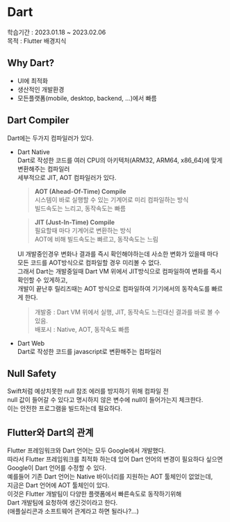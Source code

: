 # Dart
학습기간 : 2023.01.18 ~ 2023.02.06  
목적 : Flutter 배경지식

## Why Dart?
* UI에 최적화
* 생산적인 개발환경
* 모든플랫폼(mobile, desktop, backend, ...)에서 빠름

## Dart Compiler
Dart에는 두가지 컴파일러가 있다.
* Dart Native  
  Dart로 작성한 코드를 여러 CPU의 아키텍처(ARM32, ARM64, x86_64)에 맞게 변환해주는 컴파일러  
  세부적으로 JIT, AOT 컴파일러가 있다.

  > **AOT (Ahead-Of-Time) Compile**  
  시스템이 바로 실행할 수 있는 기계어로 미리 컴파일하는 방식  
  빌드속도는 느리고, 동작속도는 빠름  

  > **JIT (Just-In-Time) Compile**  
  필요할때 마다 기계어로 변환하는 방식  
  AOT에 비해 빌드속도는 빠르고, 동작속도는 느림  

  UI 개발중인경우 변화나 결과를 즉시 확인해야하는데 사소한 변화가 있을때 마다  
  모든 코드를 AOT방식으로 컴파일할 경우 미리볼 수 없다.  
  그래서 Dart는 개발중일때 Dart VM 위에서 JIT방식으로 컴파일하여 변화를 즉시 확인할 수 있게하고,  
  개발이 끝난후 릴리즈때는 AOT 방식으로 컴파일하여 기기에서의 동작속도를 빠르게 한다.  

  > 개발중 : Dart VM 위에서 실행, JIT, 동작속도 느린대신 결과를 바로 볼 수 있음.  
  > 배포시 : Native, AOT, 동작속도 빠름
* Dart Web  
  Dart로 작성한 코드를 javascript로 변환해주는 컴파일러

## Null Safety
Swift처럼 예상치못한 null 참조 에러를 방지하기 위해 컴파일 전  
null 값이 들어갈 수 있다고 명시하지 않은 변수에 null이 들어가는지 체크한다.  
이는 안전한 프로그램을 빌드하는데 필요하다.

## Flutter와 Dart의 관계
Flutter 프레임워크와 Dart 언어는 모두 Google에서 개발했다.  
따라서 Flutter 프레임워크를 최적화 하는데 있어 Dart 언어의 변경이 필요하다 싶으면  
Google이 Dart 언어를 수정할 수 있다.  
예를들어 기존 Dart 언어는 Native 바이너리를 지원하는 AOT 툴체인이 없었는데,  
지금은 Dart 언어에 AOT 툴체인이 있다.  
이것은 Flutter 개발팀이 다양한 플랫폼에서 빠른속도로 동작하기위해  
Dart 개발팀에 요청하여 생긴것이라고 한다.  
(애플실리콘과 소프트웨어 관계라고 하면 될라나?...)
